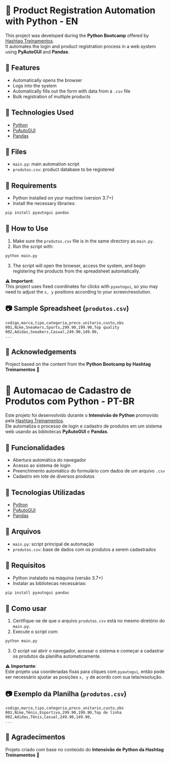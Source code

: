 # 🐍 Product Registration Automation with Python - EN

This project was developed during the **Python Bootcamp** offered by [Hashtag Treinamentos](https://www.hashtagtreinamentos.com/).  
It automates the login and product registration process in a web system using **PyAutoGUI** and **Pandas**.

## 🚀 Features

- Automatically opens the browser
- Logs into the system
- Automatically fills out the form with data from a `.csv` file
- Bulk registration of multiple products

## 🧰 Technologies Used

- [Python](https://www.python.org/)
- [PyAutoGUI](https://pyautogui.readthedocs.io/en/latest/)
- [Pandas](https://pandas.pydata.org/)

## 📁 Files

- `main.py`: main automation script
- `produtos.csv`: product database to be registered

## 🔧 Requirements

- Python installed on your machine (version 3.7+)
- Install the necessary libraries:

```bash
pip install pyautogui pandas
```

## 📝 How to Use

1. Make sure the `produtos.csv` file is in the same directory as `main.py`.
2. Run the script with:

```bash
python main.py
```

3. The script will open the browser, access the system, and begin registering the products from the spreadsheet automatically.

⚠️ **Important**:  
This project uses fixed coordinates for clicks with `pyautogui`, so you may need to adjust the `x, y` positions according to your screen/resolution.

## 📷 Sample Spreadsheet (`produtos.csv`)

```csv
codigo,marca,tipo,categoria,preco_unitario,custo,obs
001,Nike,Sneakers,Sports,299.90,199.90,Top quality
002,Adidas,Sneakers,Casual,249.90,149.90,
...
```

## 🤝 Acknowledgements

Project based on the content from the **Python Bootcamp by Hashtag Treinamentos** 💙




# 🐍 Automacao de Cadastro de Produtos com Python - PT-BR

Este projeto foi desenvolvido durante o **Intensivão de Python** promovido pela [Hashtag Treinamentos](https://www.hashtagtreinamentos.com/).  
Ele automatiza o processo de login e cadastro de produtos em um sistema web usando as bibliotecas **PyAutoGUI** e **Pandas**.

## 🚀 Funcionalidades

- Abertura automática do navegador
- Acesso ao sistema de login
- Preenchimento automático do formulário com dados de um arquivo `.csv`
- Cadastro em lote de diversos produtos

## 🧰 Tecnologias Utilizadas

- [Python](https://www.python.org/)
- [PyAutoGUI](https://pyautogui.readthedocs.io/en/latest/)
- [Pandas](https://pandas.pydata.org/)

## 📁 Arquivos

- `main.py`: script principal de automação
- `produtos.csv`: base de dados com os produtos a serem cadastrados

## 🔧 Requisitos

- Python instalado na máquina (versão 3.7+)
- Instalar as bibliotecas necessárias:

```bash
pip install pyautogui pandas
```

## 📝 Como usar

1. Certifique-se de que o arquivo `produtos.csv` está no mesmo diretório do `main.py`.
2. Execute o script com:

```bash
python main.py
```

3. O script vai abrir o navegador, acessar o sistema e começar a cadastrar os produtos da planilha automaticamente.

⚠️ **Importante**:  
Este projeto usa coordenadas fixas para cliques com `pyautogui`, então pode ser necessário ajustar as posições `x, y` de acordo com sua tela/resolução.

## 📷 Exemplo da Planilha (`produtos.csv`)

```csv
codigo,marca,tipo,categoria,preco_unitario,custo,obs
001,Nike,Tênis,Esportivo,299.90,199.90,Top de linha
002,Adidas,Tênis,Casual,249.90,149.90,
...
```

## 🤝 Agradecimentos

Projeto criado com base no conteúdo do **Intensivão de Python da Hashtag Treinamentos** 💙

